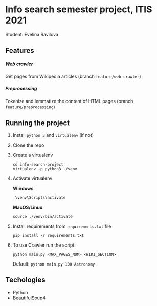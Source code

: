 # Info search semester project, ITIS 2021

Student: Evelina Ravilova

## Features

##### Web crawler
  Get pages from Wikipedia articles (branch `feature/web-crawler`)
  
##### Preprocessing
  Tokenize and lemmatize the content of HTML pages (branch `feature/preprocessing`)

## Running the project
1. Install `python 3` and `virtualenv` (if not)
2. Clone the repo
3. Create a virtualenv
    ```
    cd info-search-project
    virtualenv -p python3 ./venv
    ```
4. Activate virtualenv

    **Windows**
    ```
    .\venv\Scripts\activate
    ```
    **MacOS/Linux**
    ```
    source ./venv/bin/activate
    ```
5. Install requirements from `requirements.txt` file
    ```
    pip install -r requirements.txt
    ```
    
6. To use Crawler run the script:
    ```
    python main.py <MAX_PAGES_NUM> <WIKI_SECTION>
    ```
    Default: `python main.py 100 Astronomy`

## Techologies
 - Python
 - BeautifulSoup4
